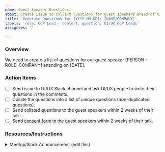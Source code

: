 ```yaml
---
name: Guest Speaker Questions
about: Create issue to collect questions for guest speakers ahead of time
title: 'Generate Questions for [YYYY-MM-DD]: [NAME/COMPANY]'
labels: 'role: CoP Lead - content, question, UI/UX CoP Leads'
assignees: ''

---
```


### Overview
We need to create a list of questions for our guest speaker [PERSON - ROLE, COMPANY] attending on [DATE].

### Action Items
- [ ] Send issue to UI/UX Slack channel and ask UI/UX people to write their questions in the comments.
- [ ] Collate the questions into a list of unique questions (non-duplicated questions).
- [ ] Send collated questions to the guest speakers within 2 weeks of their talk.
- [ ] Send [consent form](https://github.com/hackforla/UI-UX/issues/new?assignees=&labels=role%3A+CoP+Lead+-+content%2C+size%3A+0.5pt&projects=&template=guest-speaker-consent.md&title=Guest+Speaker+%5BReplace+YEAR%5D%3A+Create+Consent+Docs+for+%5BReplace+NAME+OF+GUEST+SPEAKER%5D) to the guest speakers within 2 weeks of their talk.

### Resources/Instructions
<details>
<summary>Meetup/Slack Announcement (edit this)</summary>

:mega: Mark your Calendars! **[INSERT SPEAKER NAME][INSERT ROLE at COMPANY]** will be visiting the **UI/UX Community of Practice on [DATE] from [TIME]!**

:speech_balloon: **Topic:** [INSERT TITLE OF TALK]
 
:question: Please post your **questions** for [INSERT SPEAKER NAME] **here** [INSERT LINK TO GITHUB ISSUE] :arrow_backward:
 
:bust_in_silhouette: **About:** [INSERT SPEAKER BIO]

:wave: [INSERT SPEAKER NAME]'s LinkedIn [INSERT LINK]

Thank you!
[UI/UX CoP Co-Leads](https://github.com/hackforla/UI-UX/wiki/CoP-Leads) | [UI/UX Community of Practice](https://github.com/hackforla/UI-UX/wiki)


</details>

